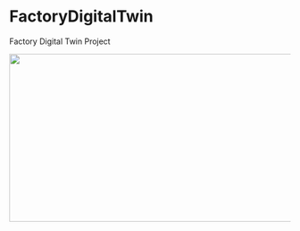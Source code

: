 # FactoryDigitalTwin
Factory Digital Twin Project

<a href="https://github.com/devxb/gitanimals">
<img
  src="https://render.gitanimals.org/farms/Unity-SeungwooLee"
  width="600"
  height="300"
/>
</a>
